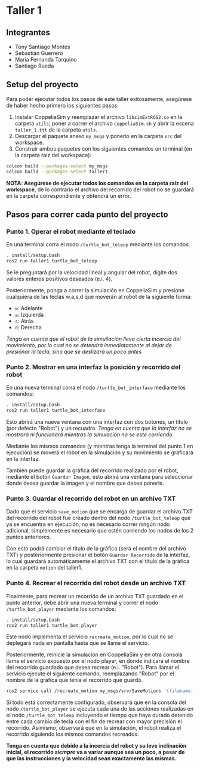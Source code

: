 # Taller 1

## Integrantes

- Tony Santiago Montes
- Sebastián Guerrero
- Maria Fernanda Tarquino
- Santiago Rueda

## Setup del proyecto

Para poder ejecutar todos los pasos de este taller exitosamente, asegúrese de haber hecho primero los siguientes pasos:

1. Instalar CoppeliaSim y reemplazar el archivo `libsimExtROS2.so` en la carpeta `utils`; poner a correr el archivo `coppeliaSim.sh` y abrir la escena `taller_1.ttt` de la carpeta `utils`.
2. Descargar el paquete anexo `my_msgs` y ponerlo en la carpeta `src` del workspace.
3. Construir ambos paquetes con los siguientes comandos en terminal (en la carpeta raíz del workspace):

```bash
colcon build --packages-select my_msgs
colcon build --packages-select taller1
```

**NOTA: Asegúrese de ejecutar todos los comandos en la carpeta raíz del workspace**, de lo contrario el archivo del recorrido del robot no se guardará en la carpeta correspondiente y obtendrá un error.

## Pasos para correr cada punto del proyecto

### Punto 1. Operar el robot mediante el teclado

En una terminal corra el nodo `/turtle_bot_teleop` mediante los comandos:

```bash
. install/setup.bash
ros2 run taller1 turtle_bot_teleop
```

Se le preguntará por la velocidad lineal y angular del robot, digite dos valores enteros positivos deseados (e.i. 4).

Posteriormente, ponga a correr la simulación en CoppeliaSim y presione cualquiera de las teclas w,a,s,d que moverán al robot de la siguiente forma:
- `w`: Adelante
- `a`: Izquierda
- `s`: Atrás
- `d`: Derecha

*Tenga en cuenta que el robot de la simuilación lleva cierta incercia del movimiento, por lo cual no se detendrá inmediatamente al dejar de presionar la tecla, sino que se deslizará un poco antes*

### Punto 2. Mostrar en una interfaz la posición y recorrido del robot

En una nueva terminal corra el nodo `/turtle_bot_interface` mediante los comandos:

```bash
. install/setup.bash
ros2 run taller1 turtle_bot_interface
```

Esto abrirá una nueva ventana con una interfaz con dos botones, un título (por defecto "Robot") y un recuadro. *Tenga en cuenta que la interfaz no se mostrará ni funcionará mientras la simulación no se esté corriendo.*

Mediante los mismos comandos (y mientras tenga la terminal del punto 1 en ejecución) se moverá el robot en la simulación y su movimiento se graficará en la interfaz.

También puede guardar la gráfica del recorrido realizado por el robot, mediante el botón `Guardar Imagen`, esto abrirá una ventana para seleccionar donde desea guardar la imagen y el nombre que desea ponerle.

### Punto 3. Guardar el recorrido del robot en un archivo TXT

Dado que el servicio `save_motion` que se encarga de guardar el archivo TXT del recorrido del robot fue creado dentro del nodo `/turtle_bot_teleop` que ya se encuentra en ejecución, no es necesario correr ningún nodo adicional, simplemente es necesario que estén corriendo los nodos de los 2 puntos anteriores.

Con esto podrá cambiar el título de la gráfica (será el nombre del archivo TXT) y posteriormente presionar el botón `Guardar Recorrido` de la interfaz, lo cual guardará automáticamente el archivo TXT con el título de la gráfica en la carpeta `motion` del taller1.

### Punto 4. Recrear el recorrido del robot desde un archivo TXT

Finalmente, para recrear un recorrido de un archivo TXT guardado en el punto anterior, debe abrir una nueva terminal y correr el nodo `/turtle_bot_player` mediante los comandos:

```bash
. install/setup.bash
ros2 run taller1 turtle_bot_player
```

Este nodo implementa el servicio `recreate_motion`, por lo cual no se deplegará nada en pantalla hasta que se llame el servicio.

Posteriormente, reinicie la simulación en CoppeliaSim y en otra consola llame el servicio expuesto por el nodo player, en donde indicará el nombre del recorrido guardado que desea recrear (e.i. "Robot"). Para llamar el servicio ejecute el siguiente comando, reemplazando "Robot" por el nombre de la gráfica que tenía el recorrido que guardó.

```bash
ros2 service call /recreate_motion my_msgs/srv/SaveMotions '{filename: "Robot"}'
```

Si todo está correctamente configurado, observará que en la consola del nodo `/turtle_bot_player` se ejecuta cada una de las acciones realizadas en el nodo `/turtle_bot_teleop` incluyendo el tiempo que haya durado detenido entre cada cambio de tecla con el fin de recrear con mayor precisión el recorrido. Asimismo, observará que en la simulación, el robot realiza el recorrido siguiendo los mismos comandos recreados.

**Tenga en cuenta que debido a la incercia del robot y su leve inclinación inicial, el recorrido *siempre* va a variar aunque sea un poco, a pesar de que las instrucciones  y la velocidad sean exactamente las mismas.**
